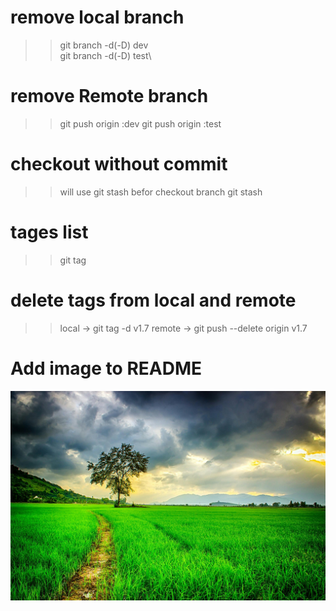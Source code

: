# remove local branch
>> git branch -d(-D) dev\
>> git branch -d(-D) test\ 

# remove Remote branch 
>> git push origin :dev
>> git push origin :test

# checkout without commit 
>> will use git stash befor checkout branch
>> git stash 


# tages list 
>> git tag

# delete tags from local and remote 
>> local -> git tag -d v1.7
>> remote -> git push --delete origin v1.7

# Add image to README 

![Alt Text](addImage.jpg)
